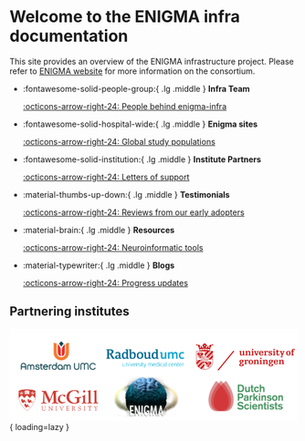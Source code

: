 # Welcome to the ENIGMA infra documentation

This site provides an overview of the ENIGMA infrastructure project. Please refer to [ENIGMA website](https://enigma.ini.usc.edu/about-2/) for more information on the consortium. 

<div class="grid cards" markdown>

-   :fontawesome-solid-people-group:{ .lg .middle } __Infra Team__
    

    [:octicons-arrow-right-24: People behind enigma-infra](team/people.md)

-   :fontawesome-solid-hospital-wide:{ .lg .middle } __Enigma sites__
    

    [:octicons-arrow-right-24: Global study populations](wg/sites.md)

-   :fontawesome-solid-institution:{ .lg .middle } __Institute Partners__
    

    [:octicons-arrow-right-24: Letters of support](partners/LoS.md)

-   :material-thumbs-up-down:{ .lg .middle } __Testimonials__
    

    [:octicons-arrow-right-24: Reviews from our early adopters](reviews/testimonials.md)

-   :material-brain:{ .lg .middle } __Resources__
    

    [:octicons-arrow-right-24: Neuroinformatic tools](resources/overview.md)

-   :material-typewriter:{ .lg .middle } __Blogs__
    

    [:octicons-arrow-right-24: Progress updates](blog)

</div>


## **Partnering institutes**

![logos](./assets/logos/Logo_Strip.png){ loading=lazy }